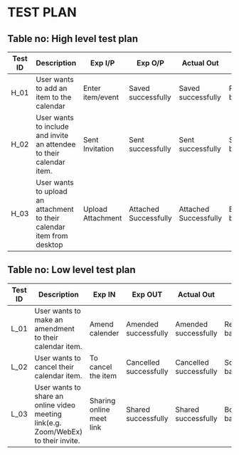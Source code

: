 # TEST PLAN

## Table no: High level test plan

| **Test ID** | **Description** | **Exp I/P** | **Exp O/P** | **Actual Out** |**Type Of Test** |    
|------|-------------|------------|-------------|----------------|------------------|
| H_01 | User wants to add an item to the calendar |Enter item/event | Saved successfully | Saved successfully |Requirement based |
| H_02 | User wants to include and invite an attendee to their calendar item. | Sent Invitation | Sent successfully | Sent successfully | Scenario based |
| H_03 | User wants to upload an attachment to their calendar item from desktop | Upload Attachment | Attached Successfully | Attached Successfully | Boundary based |

## Table no: Low level test plan

| **Test ID** | **Description** | **Exp IN** | **Exp OUT** | **Actual Out** |**Type Of Test** |    
|------|-------------|------------|------------|----------------|------------------|
| L_01 | User wants to make an amendment to their calendar item. | Amend calender | Amended successfully | Amended successfully | Requirement based |
| L_02 | User wants to cancel their calendar item.| To cancel the item | Cancelled successfully | Cancelled successfully | Scenario based |
| L_03 | User wants to share an online video meeting link(e.g. Zoom/WebEx) to their invite. | Sharing online meet link | Shared successfully| Shared successfully | Boundary based |

